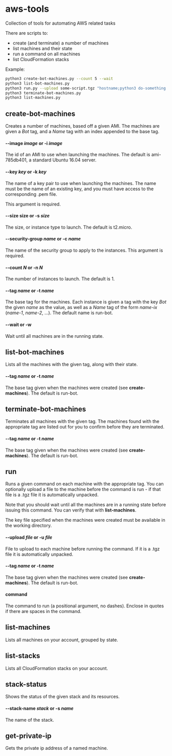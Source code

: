 # aws-tools
Collection of tools for automating AWS related tasks

There are scripts to:
* create (and terminate) a number of machines
* list machines and their state
* run a command on all machines
* list CloudFormation stacks

Example:
```bash
python3 create-bot-machines.py --count 5 --wait
python3 list-bot-machines.py
python3 run.py --upload some-script.tgz "hostname;python3 do-something.sh"
python3 terminate-bot-machines.py
python3 list-machines.py
```

## create-bot-machines
Creates a number of machines, based off a given AMI. The machines are given
a *Bot* tag, and a *Name* tag with an index appended to the base tag.

#### --image *image* or -i *image*
The id of an AMI to use when launching the machines. The default is ami-785db401,
a standard Ubuntu 16.04 server.

#### --key *key* or -k *key*
The name of a key pair to use when launching the machines. The name must be the
name of an existing key, and you must have access to the corresponding .pem
file.

This argument is required.

#### --size size or -s *size*
The size, or instance type to launch. The default is t2.micro.

#### --security-group *name* or -c *name*
The name of the security group to apply to the instances. This argument is
required.

#### --count *N* or -n *N*
The number of instances to launch. The default is 1.

#### --tag *name* or -t *name*
The base tag for the machines. Each instance is given a tag with the key *Bot*
the given *name* as the value, as well as a *Name* tag of the form *name-ix*
(*name-1*, *name-2*, ...). The default name is run-bot.

#### --wait or -w
Wait until all machines are in the running state.

## list-bot-machines
Lists all the machines with the given tag, along with their state.

#### --tag *name* or -t *name*
The base tag given when the machines were created (see **create-machines**).
The default is run-bot.

## terminate-bot-machines
Terminates all machines with the given tag. The machines found with the
appropriate tag are listed out for you to confirm before they are terminated.

#### --tag *name* or -t *name*
The base tag given when the machines were created (see **create-machines**).
The default is run-bot.

## run
Runs a given command on each machine with the appropriate tag. You can
optionally upload a file to the machine before the command is run - if that
file is a .tgz file it is automatically unpacked.

Note that you should wait until all the machines are in a running state before
issuing this command. You can verify that with **list-machines**.

The key file specified when the machines were created must be available in the
working directory.

#### --upload *file* or -u *file*
File to upload to each machine before running the command. If it is a .tgz
file it is automatically unpacked.

#### --tag *name* or -t *name*
The base tag given when the machines were created (see **create-machines**).
The default is run-bot.

#### command
The command to run (a positional argument, no dashes). Enclose in quotes if
there are spaces in the command.

## list-machines

Lists all machines on your account, grouped by state.

## list-stacks

Lists all CloudFormation stacks on your account.

## stack-status

Shows the status of the given stack and its resources.

#### --stack-name *stack* or -s *name*

The name of the stack.

## get-private-ip

Gets the private ip address of a named machine.